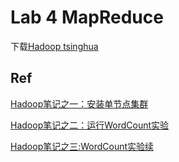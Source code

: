 # Lab 4 MapReduce

下载[Hadoop tsinghua](<https://mirrors.tuna.tsinghua.edu.cn/apache/hadoop/common/hadoop-3.2.0/>)











## Ref

[Hadoop笔记之一：安装单节点集群](<https://blog.csdn.net/u010223750/article/details/52781271>)

[Hadoop笔记之二：运行WordCount实验](<https://blog.csdn.net/u010223750/article/details/52838186>)

[Hadoop笔记之三:WordCount实验续](<https://blog.csdn.net/u010223750/article/details/53126483>)



